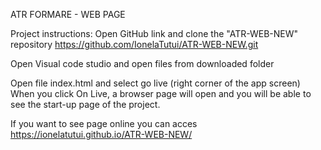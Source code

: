 ATR FORMARE - WEB PAGE

Project instructions:
Open GitHub link and clone the "ATR-WEB-NEW" repository
https://github.com/IonelaTutui/ATR-WEB-NEW.git

Open Visual code studio and open files from downloaded folder 

Open file index.html and select go live (right corner of the app screen) 
When you click On Live, a browser page will open and you will be able to see the start-up page of the project.

If you want to see page online you can acces  https://ionelatutui.github.io/ATR-WEB-NEW/ 


